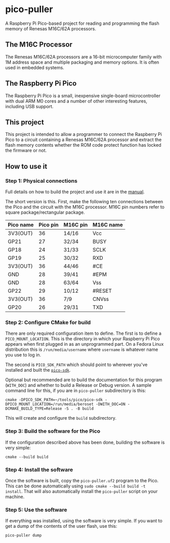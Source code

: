 # pico-puller

A Raspberry Pi Pico-based project for reading and programming the flash memory of Renesas M16C/62A processors.

## The M16C Processor

The Renesas M16C/62A processors are a 16-bit microcomputer family with 1M address space and multiple packaging and memory options.  It is often used in embedded systems.

## The Raspberry Pi Pico

The Raspberry Pi Pico is a small, inexpensive single-board microcontroller with dual ARM M0 cores and a number of other interesting features, including USB support.

## This project

This project is intended to allow a programmer to connect the Raspberry Pi Pico to a circuit containing a Renesas M16C/62A processor and extract the flash memory contents whether the ROM code protect function has locked the firmware or not.

## How to use it

### Step 1: Physical connections

Full details on how to build the project and use it are in the [manual](https://github.com/beroset/pico-puller/releases/download/v1.1/refman.pdf).

The short version is this.  First, make the following ten connections between the Pico and the circuit with the M16C processor.  M16C pin numbers refer to square package/rectangular package.

| Pico name | Pico pin | M16C pin | M16C name |
|-----------|----------|----------|-----------|
| 3V3(OUT)  |  36      |  14/16   |  Vcc      |
|  GP21     |  27      |  32/34   |  BUSY     |
|  GP18     |  24      |  31/33   |  SCLK     |   
|  GP19     |  25      |  30/32   |  RXD      |   
| 3V3(OUT)  |  36      |  44/46   |  \#CE      |
|  GND      |  28      |  39/41   |  \#EPM     |
|  GND      |  28      |  63/64   |  Vss      |
|  GP22     |  29      |  10/12   |  \#RESET   |
| 3V3(OUT)  |  36      |   7/9    |  CNVss    |
|  GP20     |  26      |  29/31   |  TXD      |  

### Step 2: Configure CMake for build
There are only required configuration item to define.  The first is to define a `PICO_MOUNT_LOCATION`.  This is the directory in which your Raspberry Pi Pico appears when first plugged in as an unprogrammed part.  On a Fedora Linux distribution this is `/run/media/username` where `username` is whatever name you use to log in.

The second is `PICO_SDK_PATH` which should point to wherever you've installed and built the [`pico-sdk`](https://github.com/raspberrypi/pico-sdk.git).

Optional but recommended are to build the documentation for this program (`WITH_DOC`) and whether to build a Release or Debug version.  A sample command line for this, if you are in `pico-puller` subdirectory is this:

```
cmake -DPICO_SDK_PATH=~/tools/pico/pico-sdk -DPICO_MOUNT_LOCATION=/run/media/beroset -DWITH_DOC=ON -DCMAKE_BUILD_TYPE=Release -S . -B build
``` 

This will create and configure the `build` subdirectory.

### Step 3: Build the software for the Pico
If the configuration described above has been done, building the software is very simple:

```
cmake --build build
```

### Step 4: Install the software
Once the software is built, copy the `pico-puller.uf2` program to the Pico.  This can be done automatically using `sudo cmake --build build -t install`.  That will also automatically install the `pico-puller` script on your machine.

### Step 5: Use the software
If everything was installed, using the software is very simple.  If you want to get a dump of the contents of the user flash, use this:

```
pico-puller dump
```

